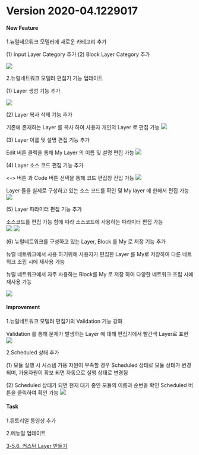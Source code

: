 # Version 2020-04.1229017

#### New Feature

1.뉴럴네으퉈크 모델러에 새로운 카테고리 추가

(1) Input Layer Category 추가
(2) Block Layer Category 추가

![](img/input_block_category.png)

2.뉴럴네트워크 모델러 편집기 기능 업데이트

(1) Layer 생성 기능 추가

![](img/layer_create_1.png)

(2) Layer 복사 삭제 기능 추가  

기존에 존재하는 Layer 를 복사 하여 사용자 개인의 Layer 로 편집 가능
![](img/layer_copy.png)

(3) Layer 이름 및 설명 편집 기능 추가  

Edit 버튼 클릭을 통해 My Layer 의 이름 및 설명 편집 가능
![](img/layer_edit_3.png)

(4) Layer 소스 코드 편집 기능 추가  

<-> 버튼 과 Code 버튼 선택을 통해 코드 편집창 진입 가능
![](img/enter_layer_source_code_1.png)

Layer 들을 실제로 구성하고 있는 소스 코드를 확인 및 My layer 에 한해서 편집 가능
![](img/layer_source_code_save_1.png)

(5) Layer 파라미터 편집 기능 추가  

소스코드를 편집 가능 함에 따라 소스코드에 사용하는 파라미터 편집 가능  
![](img/layer_parameter_2.png)
![](img/layer_parameter_1.png)

(6) 뉴럴네트워크를 구성하고 있는 Layer, Block 를 My 로 저장 기능 추가  

뉴럴 네트워크에서 사용 하기위해 사용자가 편집한 Layer 를 My로 저장하여 다른 네트워크 조립 시에 재사용 가능

뉴럴 네트워크에서 자주 사용하는 Block를 My 로 저장 하여 다양한 네트워크 조립 시에 재사용 가능

![](img/layer_save_to_my.png)

#### Improvement

1.뉴럴네트워크 모델러 편집기의 Validation 기능 강화

Validation 를 통해 문제가 발생하는 Layer 에 대해 편집기에서 빨간색 Layer로 표현
![](img/layer_validation_2.png)

2.Scheduled 상태 추가
   
(1) 모듈 실행 시 시스템 가용 자원이 부족할 경우 Scheduled 상태로 모듈 상태가 변경되며, 가용자원이 확보 되면 자동으로 실행 상태로 변경됨

(2) Scheduled 상태가 되면 현재 대기 중인 모듈의 이름과 순번을 확인 Scheduled 버튼을 클릭하여 확인 가능
![](img/scheduled_1.png)  

#### Task

1.튜토리얼 동영상 추가

2.메뉴얼 업데이트

[3-5.6. 커스텀 Layer 만들기](https://deepphi.github.io/manual/chapter3/3-5.성능_고도화.html#6-hyper-parameter-auto-tunning)

